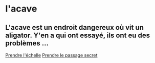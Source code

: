 # l'acave
## L'acave est un endroit dangereux où vit un aligator. Y'en a qui ont essayé, ils ont eu des problèmes ...

[Prendre l'échelle](grr_nié.md)
[Prendre le passage secret](les_chiottes_du_gobelin.md)
